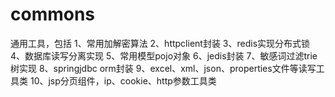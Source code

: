 # commons
通用工具，包括
1、常用加解密算法
2、httpclient封装
3、redis实现分布式锁
4、数据库读写分离实现
5、常用模型pojo对象
6、jedis封装
7、敏感词过滤trie树实现
8、springjdbc orm封装
9、excel、xml、json、properties文件等读写工具类
10、jsp分页组件，ip、cookie、http参数工具类
